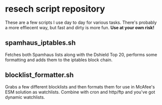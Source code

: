 resech script repository=====These are a few scripts I use day to day for various tasks. There's probably a more effiecent way, but fast and dirty is more fun. **Use at your own risk!**spamhaus\_iptables.sh-----Fetches both Spamhaus lists along with the Dshield Top 20, performs some formatting and adds them to the iptables block chain.blocklist\_formatter.sh------Grabs a few different blocklists and then formats them for use in McAfee's ESM solution as watchlists. Combine with cron and http/ftp and you've got dynamic watchlists.